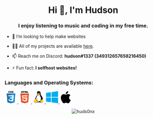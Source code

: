 <h1 align="center">Hi 👋, I'm Hudson</h1>
<h3 align="center">I enjoy listening to music and coding in my free time.</h3>

- 👋 I’m looking to help make websites

- 👨‍💻 All of my projects are available [here](https://github.com/huds0nx?tab=repositories).

- 📫 Reach me on Discord: **hudson#1337 (349312657658216450)**

- ⚡ Fun fact: **I selfhost websites!**


<h3 align="left">Languages and Operating Systems:</h3>
<p align="left"> <a href="https://www.w3schools.com/css/" target="_blank"> <img src="https://raw.githubusercontent.com/devicons/devicon/master/icons/css3/css3-original-wordmark.svg" alt="css3" width="40" height="40"/> </a> <a href="https://www.w3.org/html/" target="_blank"> <img src="https://raw.githubusercontent.com/devicons/devicon/master/icons/html5/html5-original-wordmark.svg" alt="html5" width="40" height="40"/> </a> <a href="https://www.linux.org/" target="_blank"> <img src="https://raw.githubusercontent.com/devicons/devicon/master/icons/linux/linux-original.svg" alt="linux" width="40" height="40"/> </a> <a href="https://www.microsoft.com/en-us/windows/" target="_blank"> <img src="https://raw.githubusercontent.com/devicons/devicon/master/icons/windows8/windows8-original.svg" alt="css3" width="40" height="40"/> </a> <a href="https://www.apple.com/macos/" target="_blank"> <img src="https://raw.githubusercontent.com/devicons/devicon/master/icons/apple/apple-original.svg" width="40" height="40"/> </a> </p>

<p align="center"><img src="https://github-readme-stats.vercel.app/api?username=huds0nx&show_icons=true&locale=en&theme=tokyonight" alt="huds0nx" /></p>

